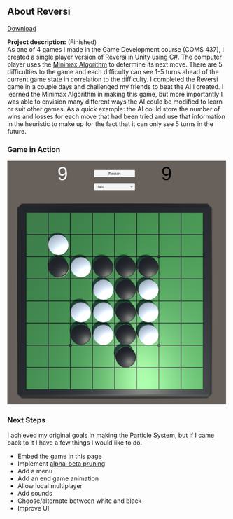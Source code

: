 ## About Reversi

[Download](/projects/Reversi.zip)

**Project description:** (Finished) <br>
As one of 4 games I made in the Game Development course (COMS 437), I created a single player version of Reversi in Unity using C#. The computer player uses the [Minimax Algorithm](https://www.geeksforgeeks.org/minimax-algorithm-in-game-theory-set-1-introduction/) to determine its next move. There are 5 difficulties to the game and each difficulty can see 1-5 turns ahead of the current game state in correlation to the difficulty. I completed the Reversi game in a couple days and challenged my friends to beat the AI I created. I learned the Minimax Algorithm in making this game, but more importantly I was able to envision many different ways the AI could be modified to learn or suit other games. As a quick example: the AI could store the number of wins and losses for each move that had been tried and use that information in the heuristic to make up for the fact that it can only see 5 turns in the future.

### Game in Action

<img src="/images/reversi.png?raw=true" width="500"/>

### Next Steps
I achieved my original goals in making the Particle System, but if I came back to it I have a few things I would like to do.
* Embed the game in this page
* Implement [alpha-beta pruning](https://en.wikipedia.org/wiki/Alpha%E2%80%93beta_pruning)
* Add a menu
* Add an end game animation
* Allow local multiplayer
* Add sounds
* Choose/alternate between white and black
* Improve UI

